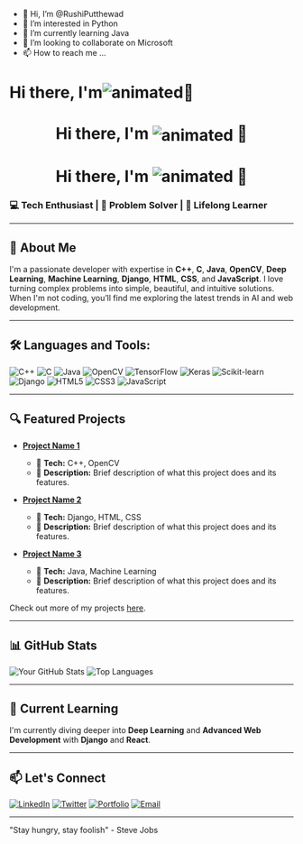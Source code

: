 - 👋 Hi, I’m @RushiPutthewad
- 👀 I’m interested in Python 
- 🌱 I’m currently learning Java
- 💞️ I’m looking to collaborate on Microsoft
- 📫 How to reach me ...

<!---
RushiPutthewad/RushiPutthewad is a ✨ special ✨ repository because its `README.md` (this file) appears on your GitHub profile.
You can click the Preview link to take a look at your changes.
--->
# Hi there, I'm<img src="https://readme-typing-svg.herokuapp.com?color=%2336BCF7&size=25&style=margin-bottom: 20px&lines=Rushi+Balaji+Putthewad;" alt="animated">👋
<h1 align="center">
  Hi there, I'm <img src="https://readme-typing-svg.herokuapp.com?color=%2336BCF7&size=25&lines=Rushi+Balaji+Putthewad;" alt="animated" style="vertical-align: middle;"> 👋
</h1>
<h1 align="center" style="display: flex; justify-content: center; align-items: center;">
  Hi there, I'm&nbsp;<img src="https://readme-typing-svg.herokuapp.com?color=%2336BCF7&size=25&lines=Rushi+Balaji+Putthewad;" alt="animated" style="vertical-align: middle;">&nbsp;👋
</h1>

### 💻 Tech Enthusiast | 🎯 Problem Solver | 🚀 Lifelong Learner

---

## 🚀 About Me
I'm a passionate developer with expertise in **C++**, **C**, **Java**, **OpenCV**, **Deep Learning**, **Machine Learning**, **Django**, **HTML**, **CSS**, and **JavaScript**. I love turning complex problems into simple, beautiful, and intuitive solutions. When I'm not coding, you’ll find me exploring the latest trends in AI and web development.

---

## 🛠️ Languages and Tools:

![C++](https://img.shields.io/badge/-C++-00599C?style=flat&logo=c%2B%2B&logoColor=white)
![C](https://img.shields.io/badge/-C-A8B9CC?style=flat&logo=c&logoColor=white)
![Java](https://img.shields.io/badge/-Java-007396?style=flat&logo=java&logoColor=white)
![OpenCV](https://img.shields.io/badge/-OpenCV-5C3EE8?style=flat&logo=opencv&logoColor=white)
![TensorFlow](https://img.shields.io/badge/-TensorFlow-FF6F00?style=flat&logo=tensorflow&logoColor=white)
![Keras](https://img.shields.io/badge/-Keras-D00000?style=flat&logo=keras&logoColor=white)
![Scikit-learn](https://img.shields.io/badge/-Scikit%20Learn-F7931E?style=flat&logo=scikit-learn&logoColor=white)
![Django](https://img.shields.io/badge/-Django-092E20?style=flat&logo=django&logoColor=white)
![HTML5](https://img.shields.io/badge/-HTML5-E34F26?style=flat&logo=html5&logoColor=white)
![CSS3](https://img.shields.io/badge/-CSS3-1572B6?style=flat&logo=css3&logoColor=white)
![JavaScript](https://img.shields.io/badge/-JavaScript-F7DF1E?style=flat&logo=javascript&logoColor=black)

---

## 🔍 Featured Projects

- **[Project Name 1](#)**
  - 🚀 **Tech:** C++, OpenCV
  - 📝 **Description:** Brief description of what this project does and its features.
  
- **[Project Name 2](#)**
  - 🚀 **Tech:** Django, HTML, CSS
  - 📝 **Description:** Brief description of what this project does and its features.
  
- **[Project Name 3](#)**
  - 🚀 **Tech:** Java, Machine Learning
  - 📝 **Description:** Brief description of what this project does and its features.

Check out more of my projects [here](#).

---

## 📊 GitHub Stats

![Your GitHub Stats](https://github-readme-stats.vercel.app/api?username=yourusername&show_icons=true&theme=radical)
![Top Languages](https://github-readme-stats.vercel.app/api/top-langs/?username=yourusername&layout=compact&theme=radical)

---

## 🌱 Current Learning

I'm currently diving deeper into **Deep Learning** and **Advanced Web Development** with **Django** and **React**.

---

## 📫 Let's Connect

[![LinkedIn](https://img.shields.io/badge/-LinkedIn-0077B5?style=flat&logo=linkedin&logoColor=white)](https://www.linkedin.com/in/yourlinkedin/)
[![Twitter](https://img.shields.io/badge/-Twitter-1DA1F2?style=flat&logo=twitter&logoColor=white)](https://twitter.com/yourtwitter/)
[![Portfolio](https://img.shields.io/badge/-Portfolio-000000?style=flat&logo=google-chrome&logoColor=white)](https://yourportfolio.com/)
[![Email](https://img.shields.io/badge/-Email-D14836?style=flat&logo=gmail&logoColor=white)](mailto:youremail@gmail.com)

---

"Stay hungry, stay foolish" - Steve Jobs
